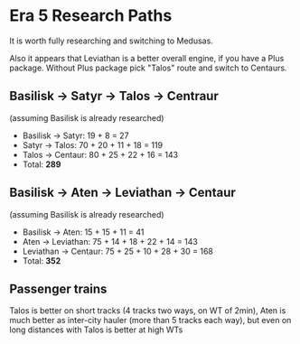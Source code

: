 # Era 5 Research Paths

It is worth fully researching and switching to Medusas.

Also it appears that Leviathan is a better overall engine, if you have a Plus package. Without Plus package pick "Talos" route and switch to Centaurs.

## Basilisk -> Satyr -> Talos -> Centraur
(assuming Basilisk is already researched)
 * Basilisk -> Satyr: 19 + 8 = 27
 * Satyr -> Talos: 70 + 20 + 11 + 18 = 119
 * Talos -> Centaur: 80 + 25 + 22 + 16 = 143
 * Total: **289**
## Basilisk -> Aten -> Leviathan -> Centaur
(assuming Basilisk is already researched)
 * Basilisk -> Aten: 15 + 15 + 11 = 41
 * Aten -> Leviathan: 75 + 14 + 18 + 22 + 14 = 143
 * Leviathan -> Centaur: 75 + 25 + 10 + 28 + 30 = 168
 * Total: **352**

## Passenger trains
Talos is better on short tracks (4 tracks two ways, on WT of 2min), Aten is much better as inter-city hauler (more than 5 tracks each way), but even on long distances with Talos is better at high WTs
